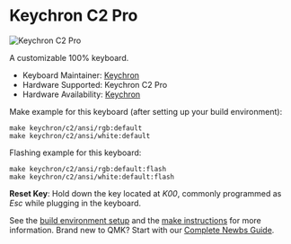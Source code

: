 # Keychron C2 Pro

![Keychron C2 Pro](https://i.imgur.com/BQE1tFO.jpg[/img])

A customizable 100% keyboard.

* Keyboard Maintainer: [Keychron](https://github.com/keychron)
* Hardware Supported: Keychron C2 Pro
* Hardware Availability: [Keychron](https://www.keychron.com)

Make example for this keyboard (after setting up your build environment):

    make keychron/c2/ansi/rgb:default
    make keychron/c2/ansi/white:default

Flashing example for this keyboard:

    make keychron/c2/ansi/rgb:default:flash
    make keychron/c2/ansi/white:default:flash

**Reset Key**: Hold down the key located at *K00*, commonly programmed as *Esc* while plugging in the keyboard.

See the [build environment setup](https://docs.qmk.fm/#/getting_started_build_tools) and the [make instructions](https://docs.qmk.fm/#/getting_started_make_guide) for more information. Brand new to QMK? Start with our [Complete Newbs Guide](https://docs.qmk.fm/#/newbs).
